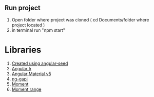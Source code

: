 ## Run project
1) Open folder where project was cloned ( cd Documents/folder where project located )
2) in terminal run "npm start"

# Libraries #

1. [ Created using angular-seed ](https://github.com/angular/angular-seed)
2. [ Angular 5 ](https://angular.io/)
3. [ Angular Material v5](https://v5.material.angular.io/)
4. [ ng-gapi ](https://github.com/rubenCodeforges/ng-gapi)
5. [ Moment ](https://momentjs.com/)
6. [ Moment range ](https://github.com/rotaready/moment-range)
